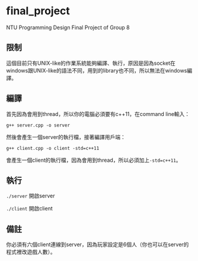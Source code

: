 # final_project
NTU Programming Design Final Project of Group 8

## 限制

這個目前只有UNIX-like的作業系統能夠編譯、執行，原因是因為socket在windows跟UNIX-like的語法不同，用到的library也不同，所以無法在windows編譯。

## 編譯

首先因為會用到thread，所以你的電腦必須要有c++11，在command line輸入：

```g++ server.cpp -o server```

然後會產生一個server的執行檔，接著編譯用戶端：

```g++ client.cpp -o client -std=c++11```

會產生一個client的執行檔，因為會用到thread，所以必須加上```-std=c++11```。

## 執行

```./server```
開啟server

```./client```
開啟client

## 備註

你必須有六個client連線到server，因為玩家設定是6個人（你也可以在server的程式裡改遊戲人數）。